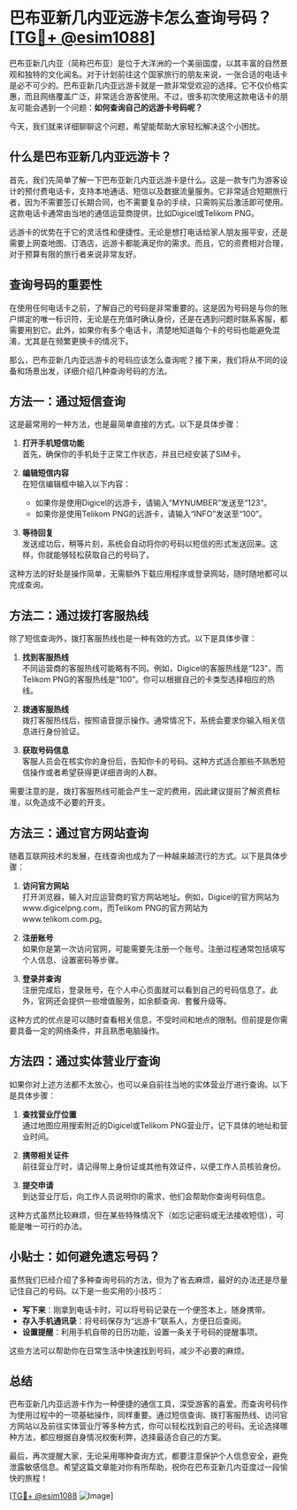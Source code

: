# 巴布亚新几内亚远游卡怎么查询号码？[[TG💪+ @esim1088](https://t.me/s/esim1088)]

巴布亚新几内亚（简称巴布亚）是位于大洋洲的一个美丽国度，以其丰富的自然景观和独特的文化闻名。对于计划前往这个国家旅行的朋友来说，一张合适的电话卡是必不可少的。巴布亚新几内亚远游卡就是一款非常受欢迎的选择。它不仅价格实惠，而且网络覆盖广泛，非常适合游客使用。不过，很多初次使用这款电话卡的朋友可能会遇到一个问题：**如何查询自己的远游卡号码呢？**

今天，我们就来详细聊聊这个问题，希望能帮助大家轻松解决这个小困扰。

## 什么是巴布亚新几内亚远游卡？

首先，我们先简单了解一下巴布亚新几内亚远游卡是什么。这是一款专门为游客设计的预付费电话卡，支持本地通话、短信以及数据流量服务。它非常适合短期旅行者，因为不需要签订长期合同，也不需要复杂的手续，只需购买后激活即可使用。这款电话卡通常由当地的通信运营商提供，比如Digicel或Telikom PNG。

远游卡的优势在于它的灵活性和便捷性。无论是想打电话给家人朋友报平安，还是需要上网查地图、订酒店，远游卡都能满足你的需求。而且，它的资费相对合理，对于预算有限的旅行者来说非常友好。

## 查询号码的重要性

在使用任何电话卡之前，了解自己的号码是非常重要的。这是因为号码是与你的账户绑定的唯一标识符，无论是在充值时确认身份，还是在遇到问题时联系客服，都需要用到它。此外，如果你有多个电话卡，清楚地知道每个卡的号码也能避免混淆，尤其是在频繁更换卡的情况下。

那么，巴布亚新几内亚远游卡的号码应该怎么查询呢？接下来，我们将从不同的设备和场景出发，详细介绍几种查询号码的方法。

## 方法一：通过短信查询

这是最常用的一种方法，也是最简单直接的方式。以下是具体步骤：

1. **打开手机短信功能**  
   首先，确保你的手机处于正常工作状态，并且已经安装了SIM卡。

2. **编辑短信内容**  
   在短信编辑框中输入以下内容：
   - 如果你是使用Digicel的远游卡，请输入“MYNUMBER”发送至“123”。
   - 如果你是使用Telikom PNG的远游卡，请输入“INFO”发送至“100”。

3. **等待回复**  
   发送成功后，稍等片刻，系统会自动将你的号码以短信的形式发送回来。这样，你就能够轻松获取自己的号码了。

这种方法的好处是操作简单，无需额外下载应用程序或登录网站，随时随地都可以完成查询。

## 方法二：通过拨打客服热线

除了短信查询外，拨打客服热线也是一种有效的方式。以下是具体步骤：

1. **找到客服热线**  
   不同运营商的客服热线可能略有不同。例如，Digicel的客服热线是“123”，而Telikom PNG的客服热线是“100”。你可以根据自己的卡类型选择相应的热线。

2. **拨通客服热线**  
   拨打客服热线后，按照语音提示操作。通常情况下，系统会要求你输入相关信息进行身份验证。

3. **获取号码信息**  
   客服人员会在核实你的身份后，告知你卡的号码。这种方式适合那些不熟悉短信操作或者希望获得更详细咨询的人群。

需要注意的是，拨打客服热线可能会产生一定的费用，因此建议提前了解资费标准，以免造成不必要的开支。

## 方法三：通过官方网站查询

随着互联网技术的发展，在线查询也成为了一种越来越流行的方式。以下是具体步骤：

1. **访问官方网站**  
   打开浏览器，输入对应运营商的官方网站地址。例如，Digicel的官方网站为www.digicelpng.com，而Telikom PNG的官方网站为www.telikom.com.pg。

2. **注册账号**  
   如果你是第一次访问官网，可能需要先注册一个账号。注册过程通常包括填写个人信息、设置密码等步骤。

3. **登录并查询**  
   注册完成后，登录账号，在个人中心页面就可以看到自己的号码信息了。此外，官网还会提供一些增值服务，如余额查询、套餐升级等。

这种方式的优点是可以随时查看相关信息，不受时间和地点的限制。但前提是你需要具备一定的网络条件，并且熟悉电脑操作。

## 方法四：通过实体营业厅查询

如果你对上述方法都不太放心，也可以亲自前往当地的实体营业厅进行查询。以下是具体步骤：

1. **查找营业厅位置**  
   通过地图应用搜索附近的Digicel或Telikom PNG营业厅，记下具体的地址和营业时间。

2. **携带相关证件**  
   前往营业厅时，请记得带上身份证或其他有效证件，以便工作人员核验身份。

3. **提交申请**  
   到达营业厅后，向工作人员说明你的需求，他们会帮助你查询号码信息。

这种方式虽然比较麻烦，但在某些特殊情况下（如忘记密码或无法接收短信），可能是唯一可行的办法。

## 小贴士：如何避免遗忘号码？

虽然我们已经介绍了多种查询号码的方法，但为了省去麻烦，最好的办法还是尽量记住自己的号码。以下是一些实用的小技巧：

- **写下来**：刚拿到电话卡时，可以将号码记录在一个便签本上，随身携带。
- **存入手机通讯录**：将号码保存为“远游卡”联系人，方便日后查阅。
- **设置提醒**：利用手机自带的日历功能，设置一条关于号码的提醒事项。

这些方法可以帮助你在日常生活中快速找到号码，减少不必要的麻烦。

## 总结

巴布亚新几内亚远游卡作为一种便捷的通信工具，深受游客的喜爱。而查询号码作为使用过程中的一项基础操作，同样重要。通过短信查询、拨打客服热线、访问官方网站以及前往实体营业厅等多种方式，你可以轻松找到自己的号码。无论选择哪种方法，都应根据自身情况权衡利弊，选择最适合自己的方案。

最后，再次提醒大家，无论采用哪种查询方式，都要注意保护个人信息安全，避免泄露敏感信息。希望这篇文章能对你有所帮助，祝你在巴布亚新几内亚度过一段愉快的旅程！

[[TG💪+ @esim1088](https://t.me/s/esim1088) ![Image](https://i.postimg.cc/4NQfJmqS/Snipaste-2025-05-13-00-14-12.png)]